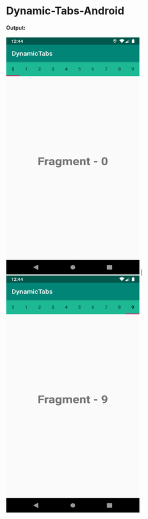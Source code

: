 # Dynamic-Tabs-Android


#### Output:
<img src="https://github.com/Alfaizkhan/Dynamic-Tabs-Android/blob/master/images/frg1.png" width="360" height="640"> | <img src="https://github.com/Alfaizkhan/Dynamic-Tabs-Android/blob/master/images/frg2.png" width="360" height="640">
